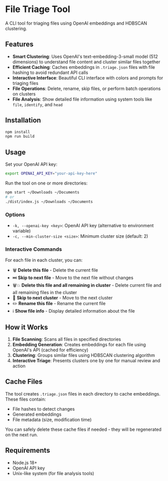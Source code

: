 # File Triage Tool

A CLI tool for triaging files using OpenAI embeddings and HDBSCAN clustering.

## Features

- **Smart Clustering**: Uses OpenAI's text-embedding-3-small model (512 dimensions) to understand file content and cluster similar files together
- **Efficient Caching**: Caches embeddings in `.triage.json` files with file hashing to avoid redundant API calls
- **Interactive Interface**: Beautiful CLI interface with colors and prompts for triaging files
- **File Operations**: Delete, rename, skip files, or perform batch operations on clusters
- **File Analysis**: Show detailed file information using system tools like `file`, `identify`, and `head`

## Installation

```bash
npm install
npm run build
```

## Usage

Set your OpenAI API key:
```bash
export OPENAI_API_KEY="your-api-key-here"
```

Run the tool on one or more directories:
```bash
npm start ~/Downloads ~/Documents
# or
./dist/index.js ~/Downloads ~/Documents
```

### Options

- `-k, --openai-key <key>`: OpenAI API key (alternative to environment variable)
- `-c, --min-cluster-size <size>`: Minimum cluster size (default: 2)

### Interactive Commands

For each file in each cluster, you can:

- 🗑️ **Delete this file** - Delete the current file
- ⏭️ **Skip to next file** - Move to the next file without changes
- 🗑️💥 **Delete this file and all remaining in cluster** - Delete current file and all remaining files in the cluster
- 🚫 **Skip to next cluster** - Move to the next cluster
- ✏️ **Rename this file** - Rename the current file
- ℹ️ **Show file info** - Display detailed information about the file

## How it Works

1. **File Scanning**: Scans all files in specified directories
2. **Embedding Generation**: Creates embeddings for each file using OpenAI's API (cached for efficiency)
3. **Clustering**: Groups similar files using HDBSCAN clustering algorithm
4. **Interactive Triage**: Presents clusters one by one for manual review and action

## Cache Files

The tool creates `.triage.json` files in each directory to cache embeddings. These files contain:
- File hashes to detect changes
- Generated embeddings
- File metadata (size, modification time)

You can safely delete these cache files if needed - they will be regenerated on the next run.

## Requirements

- Node.js 18+
- OpenAI API key
- Unix-like system (for file analysis tools)